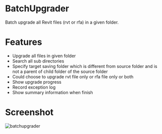 # BatchUpgrader
Batch upgrade all Revit files (rvt or rfa) in a given folder.

# Features
* Upgrade all files in given folder
* Search all sub directories
* Specify target saving folder which is different from source folder and is not a parent of child folder of the source folder
* Could choose to upgrade rvt file only or rfa file only or both
* Show upgrade progress
* Record exception log
* Show summary information when finish

# Screenshot

![batchupgrader](https://user-images.githubusercontent.com/7886579/29912321-a4c0e06e-8e74-11e7-88c2-42b1acc89744.png)

